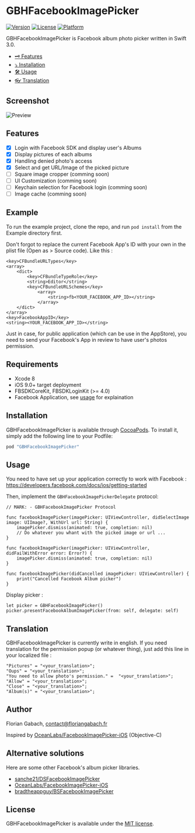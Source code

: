 # GBHFacebookImagePicker

[![Version](https://img.shields.io/cocoapods/v/GBHFacebookImagePicker.svg?style=flat)](http://cocoapods.org/pods/GBHFacebookImagePicker)
[![License](https://img.shields.io/cocoapods/l/GBHFacebookImagePicker.svg?style=flat)](http://cocoapods.org/pods/GBHFacebookImagePicker)
[![Platform](https://img.shields.io/cocoapods/p/GBHFacebookImagePicker.svg?style=flat)](http://cocoapods.org/pods/GBHFacebookImagePicker)

GBHFacebookImagePicker is Facebook album photo picker written in Swift 3.0.

- [🗝 Features](#features)
- [⤵️ Installation](#installation)
- [🛠 Usage](#usage)
- [👓 Translation](#translation)

## Screenshot

![Preview](https://github.com/terflogag/GBHFacebookImagePicker/raw/master/preview.png)

## Features 

- [x] Login with Facebook SDK and display user's Albums
- [x] Display pictures of each albums 
- [x] Handling denied photo's access 
- [x] Select and get URL/Image of the picked picture 
- [ ] Square image cropper (comming soon)
- [ ] UI Customization (comming soon)
- [ ] Keychain selection for Facebook login (comming soon)
- [ ] Image cache (comming soon)

## Example

To run the example project, clone the repo, and run `pod install` from the Example directory first.

Don't forgot to replace the current Facebook App's ID with your own in the plist file (Open as > Source code). 
Like this :

```
<key>CFBundleURLTypes</key>
<array>
    <dict>
        <key>CFBundleTypeRole</key>
        <string>Editor</string>
        <key>CFBundleURLSchemes</key>
            <array>
                <string>fb<YOUR_FACEBOOK_APP_ID></string>
            </array>
    </dict>
</array>
<key>FacebookAppID</key>
<string><YOUR_FACEBOOK_APP_ID></string>
```

Just in case, for public application (which can be use in the AppStore), you need to send your Facebook's App in review to have user's photos permission.  

## Requirements

* Xcode 8 
* iOS 9.0+ target deployment
* FBSDKCoreKit, FBSDKLoginKit (>= 4.0)
* Facebook Application, see [usage](#usage) for explaination 

## Installation

GBHFacebookImagePicker is available through [CocoaPods](http://cocoapods.org). To install
it, simply add the following line to your Podfile:

```ruby
pod "GBHFacebookImagePicker"
```

## Usage

You need to have set up your application correctly to work with Facebook : https://developers.facebook.com/docs/ios/getting-started

Then, implement the `GBHFacebookImagePickerDelegate` protocol:

```
// MARK: - GBHFacebookImagePicker Protocol

func facebookImagePicker(imagePicker: UIViewController, didSelectImage image: UIImage?, WithUrl url: String) {
    imagePicker.dismiss(animated: true, completion: nil)
    // Do whatever you whant with the picked image or url ...
}

func facebookImagePicker(imagePicker: UIViewController, didFailWithError error: Error?) {
    imagePicker.dismiss(animated: true, completion: nil)
}

func facebookImagePicker(didCancelled imagePicker: UIViewController) {
    print("Cancelled Facebook Album picker")
}
```

Display picker : 

```
let picker = GBHFacebookImagePicker()
picker.presentFacebookAlbumImagePicker(from: self, delegate: self) 
```

## Translation 

GBHFacebookImagePicker is currently write in english. If you need translation for the permission popup (or whatever thing), just add this line in your localized file  :

```
"Pictures" = "<your_translation>";
"Oups" = "<your_translation>";
"You need to allow photo's permission." =  "<your_translation>";
"Allow" = "<your_translation>";
"Close" = "<your_translation>";
"Album(s)" = "<your_translation>";
```

## Author

Florian Gabach, contact@floriangabach.fr

Inspired by [OceanLabs/FacebookImagePicker-iOS](https://github.com/OceanLabs/FacebookImagePicker-iOS) (Objective-C)

## Alternative solutions

Here are some other Facebook's album picker libraries.

- [sanche21/DSFacebookImagePicker](https://github.com/sanche21/DSFacebookImagePicker)
- [OceanLabs/FacebookImagePicker-iOS](https://github.com/OceanLabs/FacebookImagePicker-iOS)
- [bradtheappguy/BSFacebookImagePicker](https://github.com/bradtheappguy/BSFacebookImagePicker)

## License

GBHFacebookImagePicker is available under the [MIT license](LICENSE).
